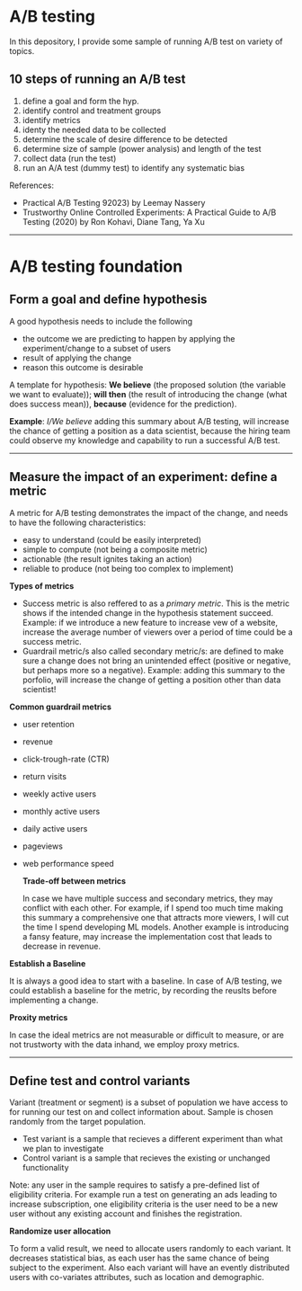 # A/B testing

In this depository, I provide some sample of running A/B test on variety of topics.

## 10 steps of running an A/B test
1. define a goal and form the hyp.
2. identify control and treatment groups
3. identify metrics
4. identy the needed data to be collected
5. determine the scale of desire difference to be detected
6. determine size of sample (power analysis) and length of the test
7. collect data (run the test)
8. run an A/A test (dummy test) to identify any systematic bias

References:
- Practical A/B Testing 92023) by Leemay Nassery
- Trustworthy Online Controlled Experiments: A Practical Guide to A/B Testing (2020) by Ron Kohavi, Diane Tang, Ya Xu
---
# A/B testing foundation

## Form a goal and define hypothesis

A good hypothesis needs to include the following
- the outcome we are predicting to happen by applying the experiment/change to a subset of users
- result of applying the change
- reason this outcome is desirable

A template for hypothesis: __We believe__ (the proposed solution (the variable we want to evaluate)); __will then__ (the result of introducing the change (what does success mean)), __because__ (evidence for the prediction). 

__Example__: _I/We believe_ adding this summary about A/B testing, will increase the chance of getting a position as a data scientist, because the hiring team could observe my knowledge and capability to run a successful A/B test.

---

## Measure the impact of an experiment: define a metric

A metric for A/B testing demonstrates the impact of the change, and needs to have the following characteristics:
- easy to understand (could be easily interpreted)
- simple to compute (not being a composite metric)
- actionable (the result ignites taking an action)
- reliable to produce (not being too complex to implement)

__Types of metrics__

- Success metric is also reffered to as a _primary metric_. This is the metric shows if the intended change in the hypothesis statement succeed. Example: if we introduce a new feature to increase vew of a website, increase the average number of viewers over a period of time could be a success metric.
- Guardrail metric/s also called secondary metric/s: are defined to make sure a change does not bring an unintended effect (positive or negative, but perhaps more so a negative). Example: adding this summary to the porfolio, will increase the change of getting a position other than data scientist!

__Common guardrail metrics__
- user retention
- revenue
- click-trough-rate (CTR)
- return visits
- weekly active users
- monthly active users
- daily active users
- pageviews
- web performance speed

  __Trade-off between metrics__

  In case we have multiple success and secondary metrics, they may conflict with each other. For example, if I spend too much time making this summary a comprehensive one that attracts more viewers, I will cut the time I spend developing ML models. Another example is introducing a fansy feature, may increase the implementation cost that leads to decrease in revenue. 
 
__Establish a Baseline__

It is always a good idea to start with a baseline. In case of A/B testing, we could establish a baseline for the metric, by recording the reuslts before implementing a change. 

__Proxity metrics__

In case the ideal metrics are not measurable or difficult to measure, or are not trustworty with the data inhand, we employ proxy metrics. 

---

## Define test and control variants

Variant (treatment or segment) is a subset of population we have access to for running our test on and collect information about. Sample is chosen randomly from the target population.
- Test variant is a sample that recieves a different experiment than what we plan to investigate
- Control variant is a sample that recieves the existing or unchanged functionality

Note: any user in the sample requires to satisfy a pre-defined list of eligibility criteria. For example run a test on generating an ads leading to increase subscription, one eligibility criteria is the user need to be a new user without any existing account and finishes the registration.

__Randomize user allocation__

To form a valid result, we need to allocate users randomly to each variant. It decreases statistical bias, as each user has the same chance of being subject to the experiment. Also each variant will have an evently distributed users with co-variates attributes, such as location and demographic.





